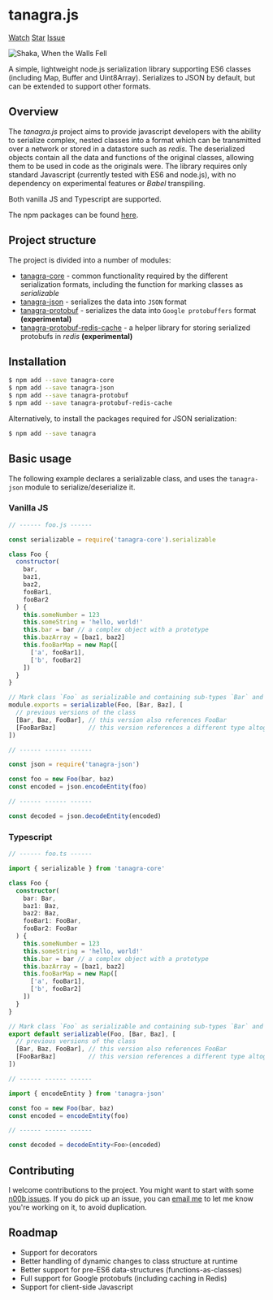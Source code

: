 <script async defer src="https://buttons.github.io/buttons.js"></script>

# tanagra.js

<a class="github-button"
   href="https://github.com/lukedawilson/tanagra/subscription"
   data-icon="octicon-eye"
   aria-label="Watch lukedawilson/tanagra on GitHub">Watch</a>
<a class="github-button"
   href="https://github.com/lukedawilson/tanagra"
   data-icon="octicon-star"
   aria-label="Star lukedawilson/tanagra on GitHub">Star</a>
<a class="github-button"
   href="https://github.com/lukedawilson/tanagra/issues"
   data-icon="octicon-issue-opened"
   aria-label="Issue lukedawilson/tanagra on GitHub">Issue</a>

![Shaka, When the Walls Fell](https://i.imgur.com/ejkP6Rvm.jpg)

A simple, lightweight node.js serialization library supporting ES6 classes
(including Map, Buffer and Uint8Array). Serializes to JSON by default,
but can be extended to support other formats.

## Overview

The _tanagra.js_ project aims to provide javascript developers with the ability to serialize complex,
nested classes into a format which can be transmitted over a network or stored in a
datastore such as _redis_. The deserialized objects contain all the data and functions of
the original classes, allowing them to be used in code as the originals were. The library requires
only standard Javascript (currently tested with ES6 and node.js), with no dependency on experimental
features or _Babel_ transpiling.

Both vanilla JS and Typescript are supported.

The npm packages can be found [here](https://www.npmjs.com/package/tanagra).

## Project structure

The project is divided into a number of modules:

- [tanagra-core](module-tanagra-core.html) - common functionality required by the different serialization formats,
  including the function for marking classes as _serializable_
- [tanagra-json](module-tanagra-json.html) - serializes the data into `JSON` format
- [tanagra-protobuf](module-tanagra-protobuf.html) - serializes the data into `Google protobuffers` format **(experimental)**
- [tanagra-protobuf-redis-cache](module-tanagra-protobuf-redis-cache.html) - a helper library for storing serialized protobufs in _redis_ **(experimental)**

## Installation

```bash
$ npm add --save tanagra-core
$ npm add --save tanagra-json
$ npm add --save tanagra-protobuf
$ npm add --save tanagra-protobuf-redis-cache
```

Alternatively, to install the packages required for JSON serialization:

```bash
$ npm add --save tanagra
```

## Basic usage

The following example declares a serializable class, and uses the `tanagra-json` module
to serialize/deserialize it.

### Vanilla JS

```javascript
// ------ foo.js ------

const serializable = require('tanagra-core').serializable

class Foo {
  constructor(
    bar,
    baz1,
    baz2,
    fooBar1,
    fooBar2
  ) {
    this.someNumber = 123
    this.someString = 'hello, world!'
    this.bar = bar // a complex object with a prototype
    this.bazArray = [baz1, baz2]
    this.fooBarMap = new Map([
      ['a', fooBar1],
      ['b', fooBar2]
    ])
  }
}

// Mark class `Foo` as serializable and containing sub-types `Bar` and `Baz`
module.exports = serializable(Foo, [Bar, Baz], [
  // previous versions of the class
  [Bar, Baz, FooBar], // this version also references FooBar
  [FooBarBaz]         // this version references a different type altogether, FooBarBaz
])

// ------ ------ ------

const json = require('tanagra-json')

const foo = new Foo(bar, baz)
const encoded = json.encodeEntity(foo)

// ------ ------ ------

const decoded = json.decodeEntity(encoded)
```

### Typescript

```typescript
// ------ foo.ts ------

import { serializable } from 'tanagra-core'

class Foo {
  constructor(
    bar: Bar,
    baz1: Baz,
    baz2: Baz,
    fooBar1: FooBar,
    fooBar2: FooBar
  ) {
    this.someNumber = 123
    this.someString = 'hello, world!'
    this.bar = bar // a complex object with a prototype
    this.bazArray = [baz1, baz2]
    this.fooBarMap = new Map([
      ['a', fooBar1],
      ['b', fooBar2]
    ])
  }
}

// Mark class `Foo` as serializable and containing sub-types `Bar` and `Baz`
export default serializable(Foo, [Bar, Baz], [
  // previous versions of the class
  [Bar, Baz, FooBar], // this version also references FooBar
  [FooBarBaz]         // this version references a different type altogether, FooBarBaz
])

// ------ ------ ------

import { encodeEntity } from 'tanagra-json'

const foo = new Foo(bar, baz)
const encoded = encodeEntity(foo)

// ------ ------ ------

const decoded = decodeEntity<Foo>(encoded)
```

## Contributing

I welcome contributions to the project. You might want to start with some
[n00b issues](https://github.com/lukedawilson/tanagra/labels/good%20first%20issue).
If you do pick up an issue, you can [email me](mailto:luke.d.a.wilson@gmail.com) to let me know you're working on it,
to avoid duplication.

## Roadmap

- Support for decorators
- Better handling of dynamic changes to class structure at runtime
- Better support for pre-ES6 data-structures (functions-as-classes)
- Full support for Google protobufs (including caching in Redis)
- Support for client-side Javascript

